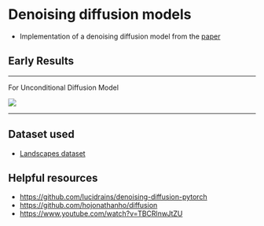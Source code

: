 # Denoising diffusion models

- Implementation of a denoising diffusion model from the [paper](paper/2006.11239.pdf)

## Early Results

---
For Unconditional Diffusion Model

![](samples/diffusion_2.gif)

---
## Dataset used
- [Landscapes dataset](https://www.kaggle.com/datasets/arnaud58/landscape-pictures)

## Helpful resources

- https://github.com/lucidrains/denoising-diffusion-pytorch
- https://github.com/hojonathanho/diffusion
- https://www.youtube.com/watch?v=TBCRlnwJtZU
